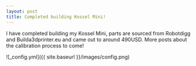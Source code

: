```yaml
---
layout: post
title: Completed building Kossel Mini!
---
```


I have completed building my Kossel Mini, parts are sourced from Robotdigg and Builda3dprinter.eu and came out to around 490USD. More posts about the calibration process to come!

![_config.yml]({{ site.baseurl }}/images/config.png)
